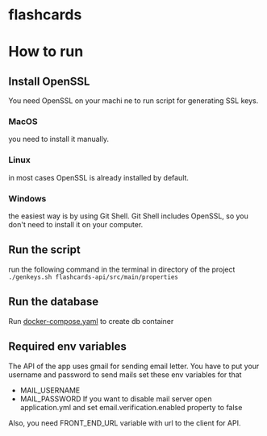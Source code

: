 # flashcards

# How to run
## Install OpenSSL
You need OpenSSL on your machi
ne to run script for generating SSL keys. 
### MacOS 
you need to install it manually.
### Linux 
in most cases OpenSSL is already installed by default.
### Windows 
the easiest way is by using Git Shell. Git Shell includes OpenSSL, so you don't need to install it on your computer. 
## Run the script
run the following command in the terminal in directory of the project
`./genkeys.sh flashcards-api/src/main/properties`

## Run the database
Run [docker-compose.yaml](docker-compose.yaml) to create db container

## Required env variables
The API of the app uses gmail for sending email letter. 
You have to put your username and password to send mails
set these env variables for that
- MAIL_USERNAME
- MAIL_PASSWORD
If you want to disable mail server open application.yml and 
set email.verification.enabled property to false

Also, you need FRONT_END_URL variable with url to the client
for API.